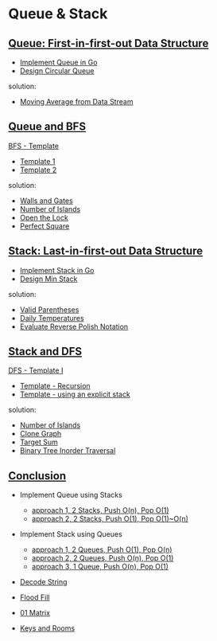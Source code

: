 # Queue & Stack

## [Queue: First-in-first-out Data Structure](https://leetcode.com/explore/learn/card/queue-stack/228/first-in-first-out-data-structure/1355/)

* [Implement Queue in Go](queue/queue.go)
* [Design Circular Queue](queue/circular_queue.go)

solution:

* [Moving Average from Data Stream]()

## [Queue and BFS](https://leetcode.com/explore/learn/card/queue-stack/231/practical-application-queue/1376/)

[BFS - Template](https://leetcode.com/explore/learn/card/queue-stack/231/practical-application-queue/1372/)

* [Template 1](queue/bfs/tmpl1/bfs.go)
* [Template 2](queue/bfs/tmpl2/bfs.go)

solution:

* [Walls and Gates]()
* [Number of Islands](practice/island.go)
* [Open the Lock](practice/open_lock.go)
* [Perfect Square](practice/square.go)

## [Stack: Last-in-first-out Data Structure](https://leetcode.com/explore/learn/card/queue-stack/230/usage-stack/1369/)

* [Implement Stack in Go](stack/stack.go)
* [Design Min Stack](stack/min_stack.go)

solution:

* [Valid Parentheses](practice/parentheses.go)
* [Daily Temperatures](practice/daily_temp.go)
* [Evaluate Reverse Polish Notation](practice/reverse_polish.go)

## [Stack and DFS](https://leetcode.com/explore/learn/card/queue-stack/232/practical-application-stack/1377/)

[DFS - Template I](https://leetcode.com/explore/learn/card/queue-stack/232/practical-application-stack/1384/)

* [Template - Recursion](stack/dfs/tmpl1/dfs.go)
* [Template - using an explicit stack](stack/dfs/tmpl2/dfs.go)

solution:

* [Number of Islands](practice/island.go)
* [Clone Graph](practice/clone_graph.go)
* [Target Sum](practice/target_sum.go)
* [Binary Tree Inorder Traversal](practice/inorder_traversal.go)

## [Conclusion](https://leetcode.com/explore/learn/card/queue-stack/239/conclusion/1386/)

* Implement Queue using Stacks
    * [approach 1, 2 Stacks, Push O(n), Pop O(1)](conclusion/queue-using-stack/impl1/my_queue.go)
    * [approach 2, 2 Stacks, Push O(1), Pop O(1)~O(n)](conclusion/queue-using-stack/impl2/my_queue.go)

* Implement Stack using Queues
    * [approach 1, 2 Queues, Push O(1), Pop O(n)](conclusion/stack-using-queue/impl1/my_stack.go)
    * [approach 2, 2 Queues, Push O(n), Pop O(1)](conclusion/stack-using-queue/impl2/my_stack.go)
    * [approach 3, 1 Queue, Push O(n), Pop O(1)](conclusion/stack-using-stack/impl3/my_stack.go)

* [Decode String](conclusion/decode_string.go)
* [Flood Fill](conclusion/flood_fill.go)
* [01 Matrix](conclusion/01_matrix.go)
* [Keys and Rooms](conclusion/keys_rooms.go)
    